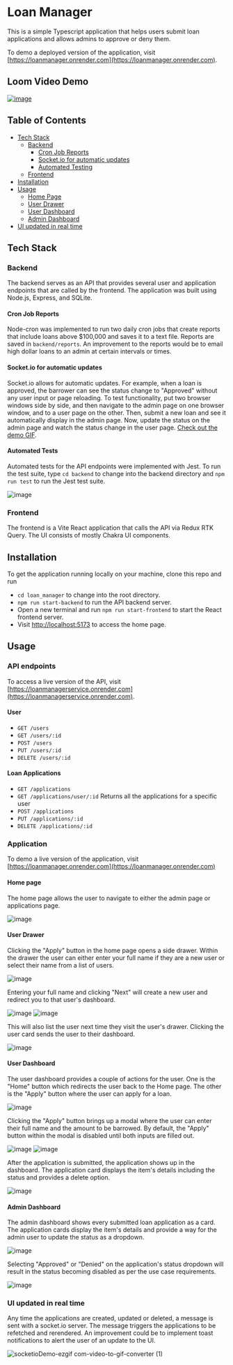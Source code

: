 # Loan Manager
This is a simple Typescript application that helps users submit loan applications and allows admins to approve or deny them.

To demo a deployed version of the application, visit [https://loanmanager.onrender.com](https://loanmanager.onrender.com).

## Loom Video Demo
[![image](https://github.com/gastelumdev/loan_manager/assets/96878603/54a2da06-358d-4d3f-a629-9f548b5f504c)](https://www.loom.com/share/fadbca8981494f03869eec96b2c4de15?sid=d6bfb103-0dbf-4bcf-b8d6-c593e5c9e045)

## Table of Contents
- [Tech Stack](https://github.com/gastelumdev/loan_manager?tab=readme-ov-file#tech-stack)
  - [Backend](https://github.com/gastelumdev/loan_manager?tab=readme-ov-file#backend)
    - [Cron Job Reports](https://github.com/gastelumdev/loan_manager?tab=readme-ov-file#cron-job-reports)
    - [Socket.io for automatic updates](https://github.com/gastelumdev/loan_manager?tab=readme-ov-file#socketio-for-automatic-updates)
    - [Automated Testing](https://github.com/gastelumdev/loan_manager?tab=readme-ov-file#automated-tests)
  - [Frontend](https://github.com/gastelumdev/loan_manager?tab=readme-ov-file#frontend)
- [Installation](https://github.com/gastelumdev/loan_manager?tab=readme-ov-file#installation)
- [Usage](https://github.com/gastelumdev/loan_manager?tab=readme-ov-file#usage)
  - [Home Page](https://github.com/gastelumdev/loan_manager?tab=readme-ov-file#home-page)
  - [User Drawer](https://github.com/gastelumdev/loan_manager?tab=readme-ov-file#user-drawer)
  - [User Dashboard](https://github.com/gastelumdev/loan_manager?tab=readme-ov-file#user-dashboard)
  - [Admin Dashboard](https://github.com/gastelumdev/loan_manager?tab=readme-ov-file#admin-dashboard)
- [UI updated in real time](https://github.com/gastelumdev/loan_manager?tab=readme-ov-file#ui-updated-in-real-time)

## Tech Stack

### Backend
The backend serves as an API that provides several user and application endpoints that are called by the frontend. 
The application was built using Node.js, Express, and SQLite.

#### Cron Job Reports
Node-cron was implemented to run two daily cron jobs that create reports that include loans above $100,000 and saves it to a text file.
Reports are saved in ```backend/reports```. An improvement to the reports would be to email high dollar loans to an admin at certain intervals or 
times.

#### Socket.io for automatic updates
Socket.io allows for automatic updates. For example, when a loan is approved, the barrower can see the status change to "Approved" without
any user input or page reloading. To test functionality, put two browser windows side by side, and then navigate to the admin page on one browser window, and 
to a user page on the other. Then, submit a new loan and see it automatically display in the admin page. Now, update the status on the admin
page and watch the status change in the user page. [Check out the demo GIF](https://github.com/gastelumdev/loan_manager?tab=readme-ov-file#ui-updated-in-real-time).

#### Automated Tests
Automated tests for the API endpoints were implemented with Jest. To run the test suite, type ```cd backend``` to change into the backend directory and ```npm run test```
to run the Jest test suite.

![image](https://github.com/gastelumdev/loan_manager/assets/96878603/271ae469-8cf9-4cda-88fd-50687ad40cfa)


### Frontend
The frontend is a Vite React application that calls the API via Redux RTK Query. The UI consists of mostly Chakra UI components.

## Installation

To get the application running locally on your machine, clone this repo and run 
- ```cd loan_manager``` to change into the root directory.
- ```npm run start-backend``` to run the API backend server.
- Open a new terminal and run ```npm run start-frontend``` to start the React frontend server.
- Visit [http://localhost:5173](http://127.0.0.1:5173) to access the home page.

## Usage

### API endpoints
To access a live version of the API, visit [https://loanmanagerservice.onrender.com](https://loanmanagerservice.onrender.com).

#### User

- ```GET /users```
- ```GET /users/:id```
- ```POST /users```
- ```PUT /users/:id```
- ```DELETE /users/:id```

#### Loan Applications

- ```GET /applications```
- ```GET /applications/user/:id``` Returns all the applications for a specific user
- ```POST /applications```
- ```PUT /applications/:id```
- ```DELETE /applications/:id```

### Application
To demo a live version of the application, visit [https://loanmanager.onrender.com](https://loanmanager.onrender.com)

#### Home page
The home page allows the user to navigate to either the admin page or applications page.

![image](https://github.com/gastelumdev/loan_manager/assets/96878603/e920d3bb-380b-4bce-a066-a08c6826a0f5)

#### User Drawer
Clicking the "Apply" button in the home page opens a side drawer. Within the drawer the user can either enter your
full name if they are a new user or select their name from a list of users.

![image](https://github.com/gastelumdev/loan_manager/assets/96878603/1cd518df-9981-4468-bb5a-dc06930d28b3)

Entering your full name and clicking "Next" will create a new user and redirect you to that user's dashboard.

![image](https://github.com/gastelumdev/loan_manager/assets/96878603/44bfd9c9-0141-4884-a341-a1dfad3e62d3)
![image](https://github.com/gastelumdev/loan_manager/assets/96878603/007642d4-d817-44cd-857c-ffb02454b075)

This will also list the user next time they visit the user's drawer. Clicking the user card sends the user 
to their dashboard.

![image](https://github.com/gastelumdev/loan_manager/assets/96878603/afa7caa9-4e64-42b2-a683-36d0c61f4e55)

#### User Dashboard
The user dashboard provides a couple of actions for the user. One is the "Home" button which redirects the user
back to the Home page. The other is the "Apply" button where the user can apply for a loan.

![image](https://github.com/gastelumdev/loan_manager/assets/96878603/e4ce9fc6-2915-4227-81e3-7d019f914ec5)

Clicking the "Apply" button brings up a modal where the user can enter their full name and the amount to be barrowed.
By default, the "Apply" button within the modal is disabled until both inputs are filled out.

![image](https://github.com/gastelumdev/loan_manager/assets/96878603/82fedf75-a29d-48f2-a2f0-c0e05fb1ee37)
![image](https://github.com/gastelumdev/loan_manager/assets/96878603/97be9ac2-63c3-4134-a516-00b1f8bceb5b)

After the application is submitted, the application shows up in the dashboard. The application card displays the 
item's details including the status and provides a delete option.

![image](https://github.com/gastelumdev/loan_manager/assets/96878603/25a8370d-b080-4e91-b123-67ee80de723d)

#### Admin Dashboard
The admin dashboard shows every submitted loan application as a card. The application cards display the 
item's details and provide a way for the admin user to update the status as a dropdown.

![image](https://github.com/gastelumdev/loan_manager/assets/96878603/cb266d06-5d99-417b-b91e-b85fdd389ceb)

Selecting "Approved" or "Denied" on the application's status dropdown will result in the status becoming disabled 
as per the use case requirements.

![image](https://github.com/gastelumdev/loan_manager/assets/96878603/617772e1-4f0d-4e89-8084-c99293c3c7aa)

### UI updated in real time

Any time the applications are created, updated or deleted, a message is sent with a socket.io server. The message triggers the applications to be 
refetched and rerendered. An improvement could be to implement toast notifications to alert the user of an update to the UI.

![socketioDemo-ezgif com-video-to-gif-converter (1)](https://github.com/gastelumdev/loan_manager/assets/96878603/7c074231-2a52-4064-ab81-214809557530)




















